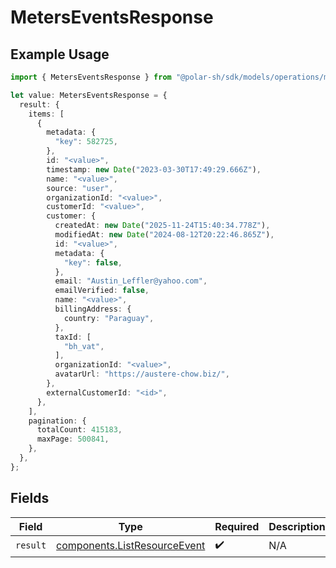 # MetersEventsResponse

## Example Usage

```typescript
import { MetersEventsResponse } from "@polar-sh/sdk/models/operations/metersevents.js";

let value: MetersEventsResponse = {
  result: {
    items: [
      {
        metadata: {
          "key": 582725,
        },
        id: "<value>",
        timestamp: new Date("2023-03-30T17:49:29.666Z"),
        name: "<value>",
        source: "user",
        organizationId: "<value>",
        customerId: "<value>",
        customer: {
          createdAt: new Date("2025-11-24T15:40:34.778Z"),
          modifiedAt: new Date("2024-08-12T20:22:46.865Z"),
          id: "<value>",
          metadata: {
            "key": false,
          },
          email: "Austin_Leffler@yahoo.com",
          emailVerified: false,
          name: "<value>",
          billingAddress: {
            country: "Paraguay",
          },
          taxId: [
            "bh_vat",
          ],
          organizationId: "<value>",
          avatarUrl: "https://austere-chow.biz/",
        },
        externalCustomerId: "<id>",
      },
    ],
    pagination: {
      totalCount: 415183,
      maxPage: 500841,
    },
  },
};
```

## Fields

| Field                                                                        | Type                                                                         | Required                                                                     | Description                                                                  |
| ---------------------------------------------------------------------------- | ---------------------------------------------------------------------------- | ---------------------------------------------------------------------------- | ---------------------------------------------------------------------------- |
| `result`                                                                     | [components.ListResourceEvent](../../models/components/listresourceevent.md) | :heavy_check_mark:                                                           | N/A                                                                          |